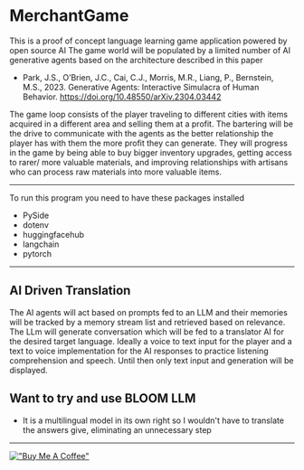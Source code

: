 # MerchantGame
This is a proof of concept language learning game application powered by open source AI
The game world will be populated by a limited number of AI generative agents based on the architecture described in this paper
- Park, J.S., O’Brien, J.C., Cai, C.J., Morris, M.R., Liang, P., Bernstein, M.S., 2023. Generative Agents: Interactive Simulacra of Human Behavior. https://doi.org/10.48550/arXiv.2304.03442

The game loop consists of the player traveling to different cities with items acquired in a different area and selling them at a profit. The bartering will be the drive to communicate with the agents as the better relationship the player has with them the more profit they can generate.
They will progress in the game by being able to buy bigger inventory upgrades, getting access to rarer/ more valuable materials, and improving relationships with artisans who can process raw materials into more valuable items.

---
To run this program you need to have these packages installed
- PySide
- dotenv
- huggingfacehub
- langchain
- pytorch
---
## AI Driven Translation
The AI agents will act based on prompts fed to an LLM and their memories will be tracked by a memory stream list and retrieved based on relevance.
The LLm will generate conversation which will be fed to a translator AI for the desired target language. Ideally a voice to text input for the player and a text to voice implementation for the AI responses to practice listening comprehension and speech. Until then only text input and generation will be displayed.

## Want to try and use BLOOM LLM
- It is a multilingual model in its own right so I wouldn't have to translate the answers give, eliminating an unnecessary step

---
[!["Buy Me A Coffee"](https://www.buymeacoffee.com/assets/img/custom_images/orange_img.png)](https://www.buymeacoffee.com/BrainBow65)
